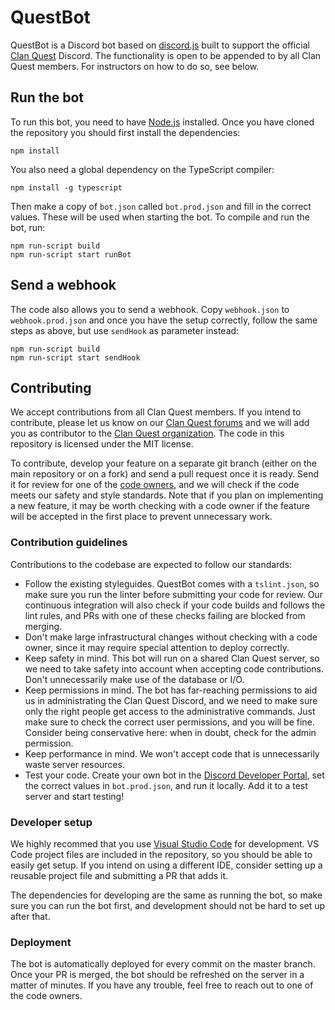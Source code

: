 # QuestBot

QuestBot is a Discord bot based on [discord.js](https://discord.js.org/) built to support the official [Clan Quest](https://clanquest.org/) Discord. The functionality is open to be appended to by all Clan Quest members. For instructors on how to do so, see below.

## Run the bot

To run this bot, you need to have [Node.js](https://nodejs.org/en/) installed. Once you have cloned the repository you should first install the dependencies:

```
npm install
```

You also need a global dependency on the TypeScript compiler:

```
npm install -g typescript
```

Then make a copy of `bot.json` called `bot.prod.json` and fill in the correct values. These will be used when starting the bot. To compile and run the bot, run:

```
npm run-script build
npm run-script start runBot
```

## Send a webhook

The code also allows you to send a webhook. Copy `webhook.json` to `webhook.prod.json` and once you have the setup correctly, follow the same steps as above, but use `sendHook` as parameter instead:

```
npm run-script build
npm run-script start sendHook
```

## Contributing

We accept contributions from all Clan Quest members. If you intend to contribute, please let us know on our [Clan Quest forums](https://clanquest.org/forums/) and we will add you as contributor to the [Clan Quest organization](https://github.com/clanquest). The code in this repository is licensed under the MIT license.

To contribute, develop your feature on a separate git branch (either on the main repository or on a fork) and send a pull request once it is ready. Send it for review for one of the [code owners](CODEOWNERS), and we will check if the code meets our safety and style standards. Note that if you plan on implementing a new feature, it may be worth checking with a code owner if the feature will be accepted in the first place to prevent unnecessary work.

### Contribution guidelines

Contributions to the codebase are expected to follow our standards:

* Follow the existing styleguides. QuestBot comes with a `tslint.json`, so make sure you run the linter before submitting your code for review. Our continuous integration will also check if your code builds and follows the lint rules, and PRs with one of these checks failing are blocked from merging.
* Don't make large infrastructural changes without checking with a code owner, since it may require special attention to deploy correctly.
* Keep safety in mind. This bot will run on a shared Clan Quest server, so we need to take safety into account when accepting code contributions. Don't unnecessarily make use of the database or I/O.
* Keep permissions in mind. The bot has far-reaching permissions to aid us in administrating the Clan Quest Discord, and we need to make sure only the right people get access to the administrative commands. Just make sure to check the correct user permissions, and you will be fine. Consider being conservative here: when in doubt, check for the admin permission.
* Keep performance in mind. We won't accept code that is unnecessarily waste server resources.
* Test your code. Create your own bot in the [Discord Developer Portal](https://discordapp.com/developers/applications/), set the correct values in `bot.prod.json`, and run it locally. Add it to a test server and start testing!

### Developer setup

We highly recommed that you use [Visual Studio Code](https://code.visualstudio.com/) for development. VS Code project files are included in the repository, so you should be able to easily get setup. If you intend on using a different IDE, consider setting up a reusable project file and submitting a PR that adds it.

The dependencies for developing are the same as running the bot, so make sure you can run the bot first, and development should not be hard to set up after that.

### Deployment

The bot is automatically deployed for every commit on the master branch. Once your PR is merged, the bot should be refreshed on the server in a matter of minutes. If you have any trouble, feel free to reach out to one of the code owners.
